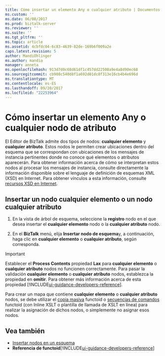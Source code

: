 ```yaml
---
title: Cómo insertar un elemento Any o cualquier atributo | Documentos de Microsoft
ms.custom: ''
ms.date: 06/08/2017
ms.prod: biztalk-server
ms.reviewer: ''
ms.suite: ''
ms.tgt_pltfrm: ''
ms.topic: article
ms.assetid: 4cbfdc04-6c83-4639-82de-169b6f009a2e
caps.latest.revision: 5
author: MandiOhlinger
ms.author: mandia
manager: anneta
ms.openlocfilehash: 913d7d0c68d61df1c457dd22500a9e4a8d90ec68
ms.sourcegitcommit: cb908c540d8f1a692d01dc8f313e16cb4b4e696d
ms.translationtype: MT
ms.contentlocale: es-ES
ms.lasthandoff: 09/20/2017
ms.locfileid: "22253964"
---
```

# <a name="how-to-insert-an-any-element-or-any-attribute-node"></a>Cómo insertar un elemento Any o cualquier nodo de atributo
El Editor de BizTalk admite dos tipos de nodos: **cualquier elemento** y **cualquier atributo**. Estos nodos le permiten crear ubicaciones dentro del esquema que se correspondan con ubicaciones de los mensajes de instancia pertinentes donde no conoce qué elementos o atributos aparecerán. Para obtener información acerca de cómo se interpretan estos nodos al procesar los mensajes de instancia, consulte directamente la información disponible sobre el lenguaje de definición de esquemas XML (XSD) en Internet. Para obtener vínculos a esta información, consulte [recursos XSD en Internet](../core/xsd-resources-on-the-web.md).  
  
## <a name="insert-an-any-element-node-or-an-any-attribute-node"></a>Insertar un nodo cualquier elemento o un nodo cualquier atributo  
  
1.  En la vista de árbol de esquema, seleccione la **registro** nodo en el que desea insertar el **cualquier elemento** nodo o la **cualquier atributo** nodo.  
  
2.  En el **BizTalk** menú, elija **Insertar nodo de esquema**y, a continuación, haga clic en **cualquier elemento** o **cualquier atributo**, según corresponda.  
  
> [!IMPORTANT]
>  Establecer el **Process Contents** propiedad **Lax** para **cualquier elemento** o **cualquier atributo** nodos no funcionen correctamente. Para pasar la validación **cualquier elemento** o **cualquier atributo** nodos, establezca la propiedad en **omitir**.  Para obtener más información acerca de esta propiedad [!INCLUDE[ui-guidance-developers-reference](../includes/ui-guidance-developers-reference.md)].
>
>  Para crear un mapa que contiene **cualquier elemento** o **cualquier atributo** nodos, se debe utilizar el [copia masiva](mass-copy-functoid.md) functoid o [secuencias de comandos](scripting-functoid.md) functoid (con Inline XSLT o plantilla de llamada de XSLT en línea) para realizar la asignación de dichos nodos, o simplemente no asignar esos nodos.  
  
## <a name="see-also"></a>Vea también  
-  [Insertar nodos en un esquema](../core/inserting-nodes-into-a-schema.md)
- **Referencia de functoid**[!INCLUDE[ui-guidance-developers-reference](../includes/ui-guidance-developers-reference.md)]